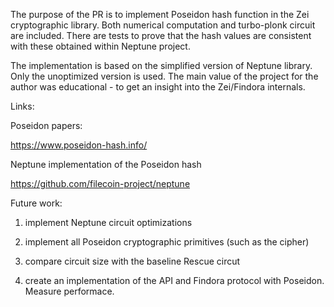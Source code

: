 

The purpose of the PR is to implement Poseidon hash function in the
Zei cryptographic library. Both numerical computation and turbo-plonk
circuit are included. There are tests to prove that the hash values
are consistent with these obtained within Neptune project.

The implementation is based on the simplified version of Neptune
library. Only the unoptimized version is used. The main value of the
project for the author was educational - to get an insight into the
Zei/Findora internals.

Links:

Poseidon papers:

https://www.poseidon-hash.info/


Neptune implementation of the Poseidon hash

https://github.com/filecoin-project/neptune


Future work:

1) implement Neptune circuit optimizations

2) implement all Poseidon cryptographic primitives (such as the cipher)

3) compare circuit size with the baseline Rescue circut 

4) create an implementation of the API and Findora protocol with
Poseidon. Measure performace.



